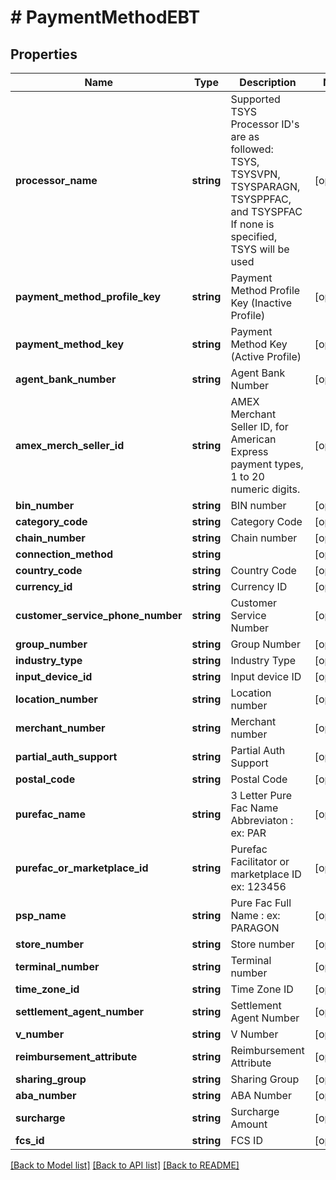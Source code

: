 # # PaymentMethodEBT

## Properties

Name | Type | Description | Notes
------------ | ------------- | ------------- | -------------
**processor_name** | **string** | Supported TSYS Processor ID&#39;s are as followed:  TSYS, TSYSVPN, TSYSPARAGN, TSYSPPFAC, and TSYSPFAC  If none is specified, TSYS will be used | [optional]
**payment_method_profile_key** | **string** | Payment Method Profile Key (Inactive Profile) | [optional]
**payment_method_key** | **string** | Payment Method Key (Active Profile) | [optional]
**agent_bank_number** | **string** | Agent Bank Number | [optional]
**amex_merch_seller_id** | **string** | AMEX Merchant Seller ID, for American Express payment types, 1 to 20 numeric digits. | [optional]
**bin_number** | **string** | BIN number | [optional]
**category_code** | **string** | Category Code | [optional]
**chain_number** | **string** | Chain number | [optional]
**connection_method** | **string** |  | [optional]
**country_code** | **string** | Country Code | [optional]
**currency_id** | **string** | Currency ID | [optional]
**customer_service_phone_number** | **string** | Customer Service Number | [optional]
**group_number** | **string** | Group Number | [optional]
**industry_type** | **string** | Industry Type | [optional]
**input_device_id** | **string** | Input device ID | [optional]
**location_number** | **string** | Location number | [optional]
**merchant_number** | **string** | Merchant number | [optional]
**partial_auth_support** | **string** | Partial Auth Support | [optional]
**postal_code** | **string** | Postal Code | [optional]
**purefac_name** | **string** | 3 Letter Pure Fac Name Abbreviaton : ex: PAR | [optional]
**purefac_or_marketplace_id** | **string** | Purefac Facilitator or marketplace ID ex: 123456 | [optional]
**psp_name** | **string** | Pure Fac Full Name : ex: PARAGON | [optional]
**store_number** | **string** | Store number | [optional]
**terminal_number** | **string** | Terminal number | [optional]
**time_zone_id** | **string** | Time Zone ID | [optional]
**settlement_agent_number** | **string** | Settlement Agent Number | [optional]
**v_number** | **string** | V Number | [optional]
**reimbursement_attribute** | **string** | Reimbursement Attribute | [optional]
**sharing_group** | **string** | Sharing Group | [optional]
**aba_number** | **string** | ABA Number | [optional]
**surcharge** | **string** | Surcharge Amount | [optional]
**fcs_id** | **string** | FCS ID | [optional]

[[Back to Model list]](../../README.md#models) [[Back to API list]](../../README.md#endpoints) [[Back to README]](../../README.md)
